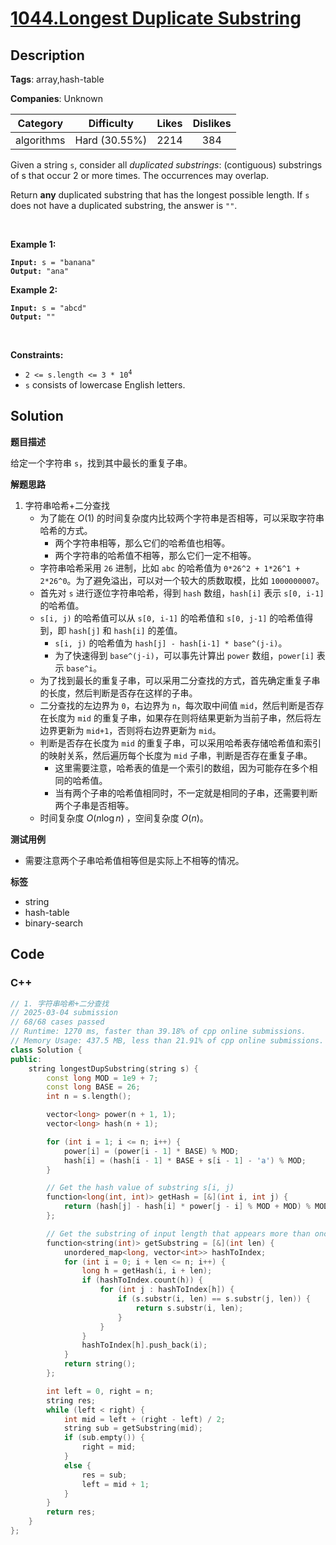 # [1044.Longest Duplicate Substring](https://leetcode.com/problems/longest-duplicate-substring/description/)

## Description

**Tags**: array,hash-table

**Companies**: Unknown

|  Category  |  Difficulty   | Likes | Dislikes |
| :--------: | :-----------: | :---: | :------: |
| algorithms | Hard (30.55%) | 2214  |   384    |

<p>Given a string <code>s</code>, consider all <em>duplicated substrings</em>: (contiguous) substrings of s that occur 2 or more times.&nbsp;The occurrences&nbsp;may overlap.</p>
<p>Return <strong>any</strong> duplicated&nbsp;substring that has the longest possible length.&nbsp;If <code>s</code> does not have a duplicated substring, the answer is <code>&quot;&quot;</code>.</p>
<p>&nbsp;</p>
<p><strong class="example">Example 1:</strong></p>
<pre><code><strong>Input:</strong> s = "banana"
<strong>Output:</strong> "ana"</code></pre><p><strong class="example">Example 2:</strong></p>
<pre><code><strong>Input:</strong> s = "abcd"
<strong>Output:</strong> ""</code></pre>
<p>&nbsp;</p>
<p><strong>Constraints:</strong></p>
<ul>
  <li><code>2 &lt;= s.length &lt;= 3 * 10<sup>4</sup></code></li>
  <li><code>s</code> consists of lowercase English letters.</li>
</ul>

## Solution

**题目描述**

给定一个字符串 `s`，找到其中最长的重复子串。

**解题思路**

1. 字符串哈希+二分查找
   - 为了能在 $O(1)$ 的时间复杂度内比较两个字符串是否相等，可以采取字符串哈希的方式。
     - 两个字符串相等，那么它们的哈希值也相等。
     - 两个字符串的哈希值不相等，那么它们一定不相等。
   - 字符串哈希采用 `26` 进制，比如 `abc` 的哈希值为 `0*26^2 + 1*26^1 + 2*26^0`。为了避免溢出，可以对一个较大的质数取模，比如 `1000000007`。
   - 首先对 `s` 进行逐位字符串哈希，得到 `hash` 数组，`hash[i]` 表示 `s[0, i-1]` 的哈希值。
   - `s[i, j)` 的哈希值可以从 `s[0, i-1]` 的哈希值和 `s[0, j-1]` 的哈希值得到，即 `hash[j]` 和 `hash[i]` 的差值。
     - `s[i, j)` 的哈希值为 `hash[j] - hash[i-1] * base^(j-i)`。
     - 为了快速得到 `base^(j-i)`，可以事先计算出 `power` 数组，`power[i]` 表示 `base^i`。
   - 为了找到最长的重复子串，可以采用二分查找的方式，首先确定重复子串的长度，然后判断是否存在这样的子串。
   - 二分查找的左边界为 `0`，右边界为 `n`，每次取中间值 `mid`，然后判断是否存在长度为 `mid` 的重复子串，如果存在则将结果更新为当前子串，然后将左边界更新为 `mid+1`，否则将右边界更新为 `mid`。
   - 判断是否存在长度为 `mid` 的重复子串，可以采用哈希表存储哈希值和索引的映射关系，然后遍历每个长度为 `mid` 子串，判断是否存在重复子串。
     - 这里需要注意，哈希表的值是一个索引的数组，因为可能存在多个相同的哈希值。
     - 当有两个子串的哈希值相同时，不一定就是相同的子串，还需要判断两个子串是否相等。
   - 时间复杂度 $O(n\log n)$ ，空间复杂度 $O(n)$。

**测试用例**

- 需要注意两个子串哈希值相等但是实际上不相等的情况。

**标签**

- string
- hash-table
- binary-search

<!-- code start -->
## Code

### C++

```cpp
// 1. 字符串哈希+二分查找
// 2025-03-04 submission
// 68/68 cases passed
// Runtime: 1270 ms, faster than 39.18% of cpp online submissions.
// Memory Usage: 437.5 MB, less than 21.91% of cpp online submissions.
class Solution {
public:
    string longestDupSubstring(string s) {
        const long MOD = 1e9 + 7;
        const long BASE = 26;
        int n = s.length();

        vector<long> power(n + 1, 1);
        vector<long> hash(n + 1);

        for (int i = 1; i <= n; i++) {
            power[i] = (power[i - 1] * BASE) % MOD;
            hash[i] = (hash[i - 1] * BASE + s[i - 1] - 'a') % MOD;
        }

        // Get the hash value of substring s[i, j)
        function<long(int, int)> getHash = [&](int i, int j) {
            return (hash[j] - hash[i] * power[j - i] % MOD + MOD) % MOD;
        };

        // Get the substring of input length that appears more than once
        function<string(int)> getSubstring = [&](int len) {
            unordered_map<long, vector<int>> hashToIndex;
            for (int i = 0; i + len <= n; i++) {
                long h = getHash(i, i + len);
                if (hashToIndex.count(h)) {
                    for (int j : hashToIndex[h]) {
                        if (s.substr(i, len) == s.substr(j, len)) {
                            return s.substr(i, len);
                        }
                    }
                }
                hashToIndex[h].push_back(i);
            }
            return string();
        };

        int left = 0, right = n;
        string res;
        while (left < right) {
            int mid = left + (right - left) / 2;
            string sub = getSubstring(mid);
            if (sub.empty()) {
                right = mid;
            }
            else {
                res = sub;
                left = mid + 1;
            }
        }
        return res;
    }
};
```

<!-- code end -->
